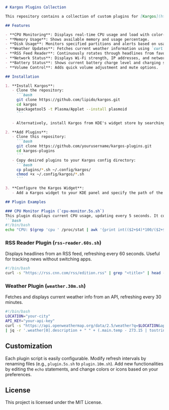 ```markdown
# Kargos Plugins Collection

This repository contains a collection of custom plugins for [Kargos](https://github.com/lipido/kargos), a KDE Plasma port of the Argos and BitBar plugin formats, enabling easy creation of custom plasmoids. Each plugin here is designed to provide practical utilities and dynamic system information right on your KDE panel.

## Features

- **CPU Monitoring**: Displays real-time CPU usage and load with color-coded thresholds.
- **Memory Usage**: Shows available memory and usage percentage.
- **Disk Usage**: Monitors specified partitions and alerts based on usage levels.
- **Weather Updates**: Fetches current weather information using `curl` and a weather API.
- **RSS Feed Reader**: Continuously rotates through headlines from favorite RSS feeds, inspired by KNewsTicker.
- **Network Status**: Displays Wi-Fi strength, IP addresses, and network connectivity details.
- **Battery Status**: Shows current battery charge level and charging status.
- **Volume Control**: Adds quick volume adjustment and mute options.

## Installation

1. **Install Kargos**:
   - Clone the repository:
     ```bash
     git clone https://github.com/lipido/kargos.git
     cd kargos
     kpackagetool5 -t Plasma/Applet --install plasmoid
     ```

   - Alternatively, install Kargos from KDE's widget store by searching for "kargos".

2. **Add Plugins**:
   - Clone this repository:
     ```bash
     git clone https://github.com/yourusername/kargos-plugins.git
     cd kargos-plugins
     ```
   - Copy desired plugins to your Kargos config directory:
     ```bash
     cp plugins/*.sh ~/.config/kargos/
     chmod +x ~/.config/kargos/*.sh
     ```

3. **Configure the Kargos Widget**:
   - Add a Kargos widget to your KDE panel and specify the path of the plugin script in the Kargos settings panel.

## Plugin Examples

### CPU Monitor Plugin (`cpu-monitor.5s.sh`)
This plugin displays current CPU usage, updating every 5 seconds. It color-codes usage levels based on threshold settings:
```bash
#!/bin/bash
echo "CPU: $(grep 'cpu ' /proc/stat | awk '{print int(($2+$4)*100/($2+$4+$5))}')% | color=blue"
```

### RSS Reader Plugin (`rss-reader.60s.sh`)
Displays headlines from an RSS feed, refreshing every 60 seconds. Useful for tracking news without switching apps.
```bash
#!/bin/bash
curl -s "https://rss.cnn.com/rss/edition.rss" | grep "<title>" | head -n 5 | sed 's/<[^>]*>//g'
```

### Weather Plugin (`weather.30m.sh`)
Fetches and displays current weather info from an API, refreshing every 30 minutes.
```bash
#!/bin/bash
LOCATION="your-city"
API_KEY="your-api-key"
curl -s "https://api.openweathermap.org/data/2.5/weather?q=$LOCATION&appid=$API_KEY" \
| jq -r '.weather[0].description + " " + (.main.temp - 273.15 | tostring) + "°C"'
```

## Customization

Each plugin script is easily configurable. Modify refresh intervals by renaming files (e.g., `plugin.5s.sh` to `plugin.10m.sh`). Add new functionalities by editing the `echo` statements, and change colors or icons based on your preferences.

## License

This project is licensed under the MIT License.
```
